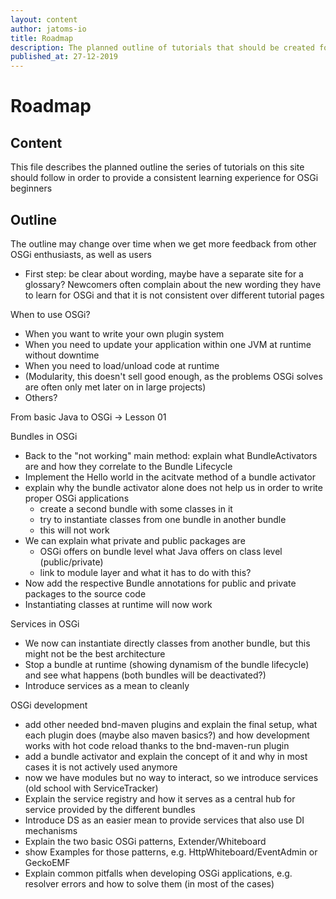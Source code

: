 ```yaml
---
layout: content
author: jatoms-io
title: Roadmap
description: The planned outline of tutorials that should be created for this site
published_at: 27-12-2019
---
```

# Roadmap

## Content
This file describes the planned outline the series of tutorials on this site should follow in order to provide a consistent learning experience for OSGi beginners

## Outline 
The outline may change over time when we get more feedback from other OSGi enthusiasts, as well as users

* First step: be clear about wording, maybe have a separate site for a glossary? Newcomers often complain about the new wording they have to learn for OSGi and that it is not consistent over different tutorial pages

When to use OSGi? 
* When you want to write your own plugin system 
* When you need to update your application within one JVM at runtime without downtime 
* When you need to load/unload code at runtime 
* (Modularity, this doesn't sell good enough, as the problems OSGi solves are often only met later on in large projects)
* Others?

From basic Java to OSGi
 -> Lesson 01
 
Bundles in OSGi
* Back to the "not working" main method: explain what BundleActivators are and how they correlate to the Bundle Lifecycle
* Implement the Hello world in the acitvate method of a bundle activator 
* explain why the bundle activator alone does not help us in order to write proper OSGi applications 
    * create a second bundle with some classes in it
    * try to instantiate classes from one bundle in another bundle
    * this will not work 
* We can explain what private and public packages are 
    * OSGi offers on bundle level what Java offers on class level (public/private)
    * link to module layer and what it has to do with this?
* Now add the respective Bundle annotations for public and private packages to the source code 
* Instantiating classes at runtime will now work

Services in OSGi 
* We now can instantiate directly classes from another bundle, but this might not be the best architecture
* Stop a bundle at runtime (showing dynamism of the bundle lifecycle) and see what happens (both bundles will be deactivated?)
* Introduce services as a mean to cleanly 



OSGi development
* add other needed bnd-maven plugins and explain the final setup, what each plugin does (maybe also maven basics?) and how development works with hot code reload thanks to the bnd-maven-run plugin
* add a bundle activator and explain the concept of it and why in most cases it is not actively used anymore 
* now we have modules but no way to interact, so we introduce services (old school with ServiceTracker)
* Explain the service registry and how it serves as a central hub for service provided by the different bundles
* Introduce DS as an easier mean to provide services that also use DI mechanisms
* Explain the two basic OSGi patterns, Extender/Whiteboard
* show Examples for those patterns, e.g. HttpWhiteboard/EventAdmin or GeckoEMF
* Explain common pitfalls when developing OSGi applications, e.g. resolver errors and how to solve them (in most of the cases)